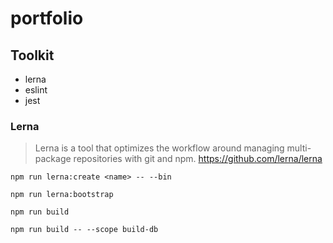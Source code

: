 # portfolio

## Toolkit

* lerna
* eslint
* jest

### Lerna

> Lerna is a tool that optimizes the workflow around managing multi-package repositories with git and npm.
https://github.com/lerna/lerna

`npm run lerna:create <name> -- --bin`

`npm run lerna:bootstrap`

`npm run build`

`npm run build -- --scope build-db`

